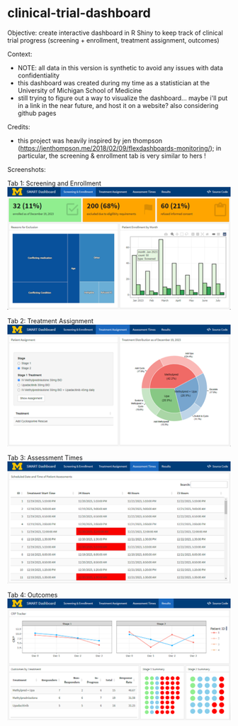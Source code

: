 # clinical-trial-dashboard

Objective: create interactive dashboard in R Shiny to keep track of clinical trial progress (screening + enrollment, treatment assignment, outcomes) 

Context: 
- NOTE: all data in this version is synthetic to avoid any issues with data confidentiality
- this dashboard was created during my time as a statistician at the University of Michigan School of Medicine
- still trying to figure out a way to visualize the dashboard... maybe i'll put in a link in the near future, and host it on a website? also considering github pages

Credits: 
- this project was heavily inspired by jen thompson (https://jenthompson.me/2018/02/09/flexdashboards-monitoring/); in particular, the screening & enrollment tab is very similar to hers !

Screenshots: 

Tab 1: Screening and Enrollment
![Tab 1: Screening and Enrollment](/images/snr.png)

Tab 2: Treatment Assignment
![Tab 2: Treatment Assignment](/images/treatment.png)

Tab 3: Assessment Times
![Tab 3: Assessment Times](/images/assessment.png)

Tab 4: Outcomes
![Tab 4: Outcomes](/images/outcomes.png)


